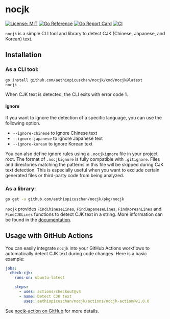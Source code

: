 # nocjk

[![License: MIT](https://img.shields.io/badge/License-MIT-brightgreen?style=flat-square)](/LICENSE)
[![Go Reference](https://pkg.go.dev/badge/github.com/aethiopicuschan/nocjk.svg)](https://pkg.go.dev/github.com/aethiopicuschan/nocjk)
[![Go Report Card](https://goreportcard.com/badge/github.com/aethiopicuschan/nocjk)](https://goreportcard.com/report/github.com/aethiopicuschan/nocjk)
[![CI](https://github.com/aethiopicuschan/nocjk/actions/workflows/ci.yaml/badge.svg)](https://github.com/aethiopicuschan/nocjk/actions/workflows/ci.yaml)

`nocjk` is a simple CLI tool and library to detect CJK (Chinese, Japanese, and Korean) text.

## Installation

### As a CLI tool:

```sh
go install github.com/aethiopicuschan/nocjk/cmd/nocjk@latest
nocjk .
```

When CJK text is detected, the CLI exits with error code 1.

#### Ignore

If you want to ignore the detection of a specific language, you can use the following option.

- `--ignore-chinese` to ignore Chinese text
- `--ignore-japanese` to ignore Japanese text
- `--ignore-korean` to ignore Korean text

You can also define ignore rules using a `.nocjkignore` file in your project root. The format of `.nocjkignore` is fully compatible with `.gitignore`. Files and directories matching the patterns in this file will be skipped during CJK text detection. This is especially useful when you want to exclude certain generated files or third-party code from being analyzed.

### As a library:

```sh
go get -u github.com/aethiopicuschan/nocjk/pkg/nocjk
```

`nocjk` provides `FindChineseLines`, `FindJapaneseLines`, `FindKoreanLines` and `FindCJKLines` functions to detect CJK text in a string. More information can be found in the [documentation](https://pkg.go.dev/github.com/aethiopicuschan/nocjk).

## Usage with GitHub Actions

You can easily integrate `nocjk` into your GitHub Actions workflows to automatically detect CJK text during code changes. Here is a basic example:

```yaml
jobs:
  check-cjk:
    runs-on: ubuntu-latest

    steps:
      - uses: actions/checkout@v4
      - name: Detect CJK text
        uses: aethiopicuschan/nocjk/actions/nocjk-action@v1.0.0
```

See [nocjk-action on GitHub](https://github.com/aethiopicuschan/nocjk/tree/main/actions/nocjk-action) for more details.
